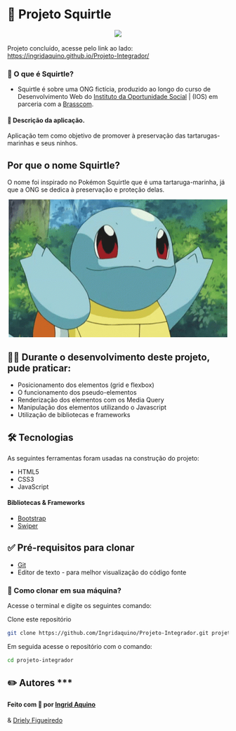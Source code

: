 
# 🐢 Projeto Squirtle

<p align="center">
  <img src="./gif/tle.gif" />
</p>

Projeto concluído, acesse pelo link ao lado: https://ingridaquino.github.io/Projeto-Integrador/  



### 🐚  O que é Squirtle?
- Squirtle é sobre uma ONG fictícia, produzido ao longo do curso de
Desenvolvimento Web do [Instituto da Oportunidade Social](https://ios.org.br/) | (IOS) em parceria com a [Brasscom](https://brasscom.org.br/).



#### 📝 Descrição da aplicação.
 
Aplicação tem  como objetivo de promover à preservação das tartarugas-marinhas e seus ninhos.




## Por que o nome Squirtle?

O nome foi inspirado no Pokémon Squirtle que é uma tartaruga-marinha, já que a ONG se dedica à preservação e proteção delas.

<p align="center">
  <img src="./gif/squirtle-smile.gif" />
</p>



## 👩‍💻 Durante o desenvolvimento deste projeto, pude praticar:

- Posicionamento dos elementos (grid e flexbox)
- O funcionamento dos pseudo-elementos
- Renderização dos elementos com os Media Query
- Manipulação dos elementos utilizando o Javascript
- Utilização de bibliotecas e frameworks

## 🛠 Tecnologias

As seguintes ferramentas foram usadas na construção do projeto:

- HTML5
- CSS3
- JavaScript

#### Bibliotecas & Frameworks

- [Bootstrap](https://getbootstrap.com/)
- [Swiper](https://swiperjs.com/)



## ✅ Pré-requisitos para clonar

- [Git](https://git-scm.com)
- Editor de texto - para melhor visualização do código fonte




### 🔁 Como clonar em sua máquina?
Acesse o terminal e digite os seguintes comando:

Clone este repositório
```bash
git clone https://github.com/Ingridaquino/Projeto-Integrador.git projeto-integrador
```

Em seguida acesse o repositório com o comando:
```bash
cd projeto-integrador
```


## ✏️ Autores *** 

#### Feito com 💚 por [Ingrid Aquino](https://www.linkedin.com/in/ingrid-aquino-88a8b9147/)
& [Driely Figueiredo](https://www.linkedin.com/in/driellyfigueiredo/)




